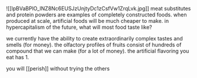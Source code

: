 ![[IpBVaBPlO_INZ8Nc6EUSJzUnjtyDc1zCsfVw1ZrqLvk.jpg]]
meat substitutes and protein powders are examples of completely constructed foods. when produced at scale, artificial foods will be much cheaper to make. 
in hypercapitalism of the future, what will most food taste like?

we currently have the ability to create extraordinarily complex tastes and smells (for money).
the olfactory profiles of fruits consist of hundreds of compound that we can make (for a lot of money).
the artificial flavoring you eat has 1.

you will [[perish]] without trying the others
